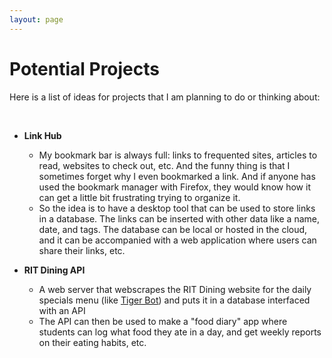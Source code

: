 ```yaml
---
layout: page
---
```


# Potential Projects


Here is a list of ideas for projects that I am planning to do or thinking about:

<br>

-  **Link Hub**
    - My bookmark bar is always full: links to frequented sites, articles to read, websites to check out, etc. And the funny thing is that I sometimes forget why I even bookmarked a link. And if anyone has used the bookmark manager with Firefox, they would know how it can get a little bit frustrating trying to organize it.
    - So the idea is to have a desktop tool that can be used to store links in a database. The links can be inserted with other data like a name, date, and tags. The database can be local or hosted in the cloud, and it can be accompanied with a web application where users can share their links, etc.

- **RIT Dining API**
    - A web server that webscrapes the RIT Dining website for the daily specials menu (like [Tiger Bot](/tiger-bot)) and puts it in a database interfaced with an API
    - The API can then be used to make a "food diary" app where students can log what food they ate in a day, and get weekly reports on their eating habits, etc.